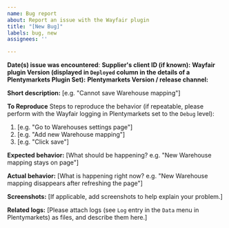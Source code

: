 ```yaml
---
name: Bug report
about: Report an issue with the Wayfair plugin
title: "[New Bug]"
labels: bug, new
assignees: ''

---
```


**Date(s) issue was encountered**:
**Supplier's client ID (if known):**
**Wayfair plugin Version (displayed in `Deployed` column in the details of a Plentymarkets Plugin Set):**
**Plentymarkets Version / release channel:**

**Short description:**
[e.g. "Cannot save Warehouse mapping"]

**To Reproduce**
Steps to reproduce the behavior (if repeatable, please perform with the Wayfair logging in Plentymarkets set to the `Debug` level):
1. [e.g. "Go to Warehouses settings page"]
2. [e.g. "Add new Warehouse mapping"]
3. [e.g. "Click save"]

**Expected behavior:**
[What should be happening? e.g. "New Warehouse mapping stays on page"]

**Actual behavior:**
[What is happening right now? e.g. "New Warehouse mapping disappears after refreshing the page"]

**Screenshots:**
[If applicable, add screenshots to help explain your problem.]

**Related logs:**
[Please attach logs (see `Log` entry in the `Data` menu in Plentymarkets) as files, and describe them here.]
